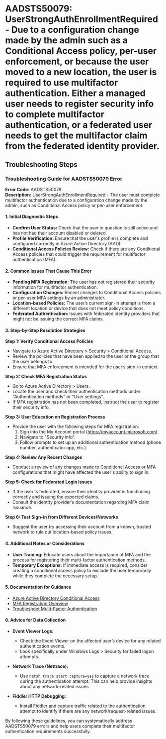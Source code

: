 
# AADSTS50079: UserStrongAuthEnrollmentRequired - Due to a configuration change made by the admin such as a Conditional Access policy, per-user enforcement, or because the user moved to a new location, the user is required to use multifactor authentication. Either a managed user needs to register security info to complete multifactor authentication, or a federated user needs to get the multifactor claim from the federated identity provider.


## Troubleshooting Steps
### Troubleshooting Guide for AADSTS50079 Error

**Error Code:** AADSTS50079  
**Description:** UserStrongAuthEnrollmentRequired - The user must complete multifactor authentication due to a configuration change made by the admin, such as Conditional Access policy or per-user enforcement.

#### 1. Initial Diagnostic Steps

- **Confirm User Status:** Check that the user in question is still active and has not had their account disabled or deleted.
- **Profile Verification:** Ensure that the user's profile is complete and configured correctly in Azure Active Directory (AAD).
- **Conditional Access Policies Review:** Check if there are any Conditional Access policies that could trigger the requirement for multifactor authentication (MFA).

#### 2. Common Issues That Cause This Error

- **Pending MFA Registration:** The user has not registered their security information for multifactor authentication.
- **Configuration Changes:** Recent changes to Conditional Access policies or per-user MFA settings by an administrator.
- **Location-based Policies:** The user’s current sign-in attempt is from a different location or device that does not meet policy conditions.
- **Federated Authentication:** Issues with federated identity providers that might not be issuing the correct MFA claims.

#### 3. Step-by-Step Resolution Strategies

**Step 1: Verify Conditional Access Policies**
   - Navigate to Azure Active Directory > Security > Conditional Access.
   - Review the policies that have been applied to the user or the group that the user belongs to.
   - Ensure that MFA enforcement is intended for the user’s sign-in context.

**Step 2: Check MFA Registration Status**
   - Go to Azure Active Directory > Users.
   - Locate the user and check their authentication methods under "Authentication methods" or "User settings".
   - If MFA registration has not been completed, instruct the user to register their security info.

**Step 3: User Education on Registration Process**
   - Provide the user with the following steps for MFA registration:
     1. Sign into the My Account portal (https://myaccount.microsoft.com).
     2. Navigate to "Security info".
     3. Follow prompts to set up an additional authentication method (phone number, authenticator app, etc.).

**Step 4: Review Any Recent Changes**
   - Conduct a review of any changes made to Conditional Access or MFA configurations that might have affected the user's ability to sign in.

**Step 5: Check for Federated Login Issues**
   - If the user is federated, ensure their identity provider is functioning correctly and issuing the expected claims.
   - Consult the identity provider’s documentation regarding MFA claim issuance.

**Step 6: Test Sign-in from Different Devices/Networks**
   - Suggest the user try accessing their account from a known, trusted network to rule out location-based policy issues.

#### 4. Additional Notes or Considerations

- **User Training:** Educate users about the importance of MFA and the process for registering their multi-factor authentication methods.
- **Temporary Exceptions:** If immediate access is required, consider creating a conditional access policy to exclude the user temporarily while they complete the necessary setup.

#### 5. Documentation for Guidance

- [Azure Active Directory Conditional Access](https://docs.microsoft.com/en-us/azure/active-directory/conditional-access/)
- [MFA Registration Overview](https://docs.microsoft.com/en-us/azure/active-directory/authentication/howto-mfa-userstates#multi-factor-authentication)
- [Troubleshoot Multi-Factor Authentication](https://docs.microsoft.com/en-us/azure/active-directory/authentication/troubleshoot-mfa)

#### 6. Advice for Data Collection

- **Event Viewer Logs:**
  - Check the Event Viewer on the affected user’s device for any related authentication events. 
  - Look specifically under Windows Logs > Security for failed logon attempts.

- **Network Trace (Nettrace):**
  - Use `netsh trace start capture=yes` to capture a network trace during the authentication attempt. This can help provide insights about any network-related issues.

- **Fiddler HTTP Debugging:**
  - Install Fiddler and capture traffic related to the authentication attempt to identify if there are any network/request-related issues.
  
By following these guidelines, you can systematically address AADSTS50079 errors and help users complete their multifactor authentication requirements successfully.